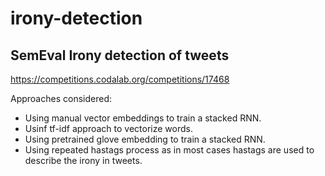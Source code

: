 # irony-detection

## SemEval Irony detection of tweets
https://competitions.codalab.org/competitions/17468

Approaches considered:
* Using manual vector embeddings to train a stacked RNN.
* Usinf tf-idf approach to vectorize words.
* Using pretrained glove embedding to train a stacked RNN.
* Using repeated hastags process as in most cases hastags are used to describe the irony in tweets.

